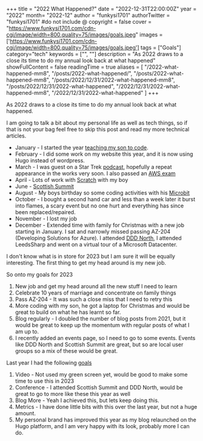 +++
title = "2022 What Happened?"
date = "2022-12-31T22:00:00Z"
year = "2022"
month= "2022-12"
author = "funkysi1701"
authorTwitter = "funkysi1701" #do not include @
copyright = false
cover = "https://www.funkysi1701.com/cdn-cgi/image/width=800,quality=75/images/goals.jpeg"
images = ['https://www.funkysi1701.com/cdn-cgi/image/width=800,quality=75/images/goals.jpeg']
tags = ["Goals"]
category="tech"
keywords = ["", ""]
description = "As 2022 draws to a close its time to do my annual look back at what happened"
showFullContent = false
readingTime = true
aliases = [
    "/2022-what-happened-mm8",
    "/posts/2022-what-happened/",
    "/posts/2022-what-happened-mm8",
    "/posts/2022/12/31/2022-what-happened-mm8",
    "/posts/2022/12/31/2022-what-happened",
    "/2022/12/31/2022-what-happened-mm8",
    "/2022/12/31/2022-what-happened"
]
+++

As 2022 draws to a close its time to do my annual look back at what happened.

I am going to talk a bit about my personal life as well as tech things, so if that is not your bag feel free to skip this post and read my more technical articles.

- January - I started the year [teaching my son to code](https://www.funkysi1701.com/posts/2021/back-to-basic/).
- February - I did some work on my website this year, and it is now using Hugo instead of wordpress.
- March - I was guest on a Star Trek [podcast](https://www.funkysi1701.com/posts/2022/temporal-trek-podcast/), hopefully a repeat appearance in the works very soon. I also passed an [AWS exam](https://www.funkysi1701.com/posts/2022/aws-cloud-practitioner/)
- April - Lots of work with [Scratch](https://www.funkysi1701.com/posts/2022/scratch/) with my boy
- June - [Scottish Summit](https://www.funkysi1701.com/posts/2022/scottishsummit/)
- August - My boys birthday so some coding activities with his [Microbit](https://www.funkysi1701.com/posts/2022/microbit/)
- October - I bought a second hand car and less than a week later it burst into flames, a scary event but no one hurt and everything has since been replaced/repaired.
- November - I lost my job
- December - Extended time with family for Christmas with a new job starting in January. I sat and narrowly missed passing AZ-204 (Developing Solutions for Azure). I attended [DDD North](https://www.funkysi1701.com/posts/2022/ddd-north/), I attended LeedsSharp and went on a virtual tour of a Microsoft Datacenter.

I don't know what is in store for 2023 but I am sure it will be equally interesting. The first thing to get my head around is my new job.

So onto my goals for 2023

1) New job and get my head around all the new stuff I need to learn
2) Celebrate 10 years of marriage and concentrate on family things
3) Pass AZ-204 - It was such a close miss that I need to retry this
4) More coding with my son, he got a laptop for Christmas and would be great to build on what he has learnt so far.
5) Blog regularly - I doubled the number of blog posts from 2021, but it would be great to keep up the momentum with regular posts of what I am up to.
6) I recently added an events page, so I need to go to some events. Events like DDD North and Scottish Summit are great, but so are local user groups so a mix of these would be great.

Last year I had the following [goals](https://www.funkysi1701.com/posts/2022/2022-goals/)

1) Video - Not used my green screen yet, would be good to make some time to use this in 2023
2) Conference - I attended Scottish Summit and DDD North, would be great to go to more like these this year as well
3) Blog More - Yeah I achieved this, but lets keep doing this.
4) Metrics - I have done little bits with this over the last year, but not a huge amount.
5) My personal brand has improved this year as my blog relaunched on the Hugo platform, and I am very happy with its look, probably more I can do. 